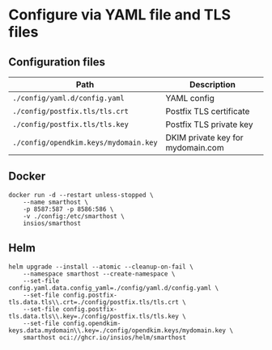 # Configure via YAML file and TLS files

## Configuration files

| Path                                  | Description                   |
| ------------------------------------- | ----------------------------- |
| `./config/yaml.d/config.yaml`         | YAML config                   |
| `./config/postfix.tls/tls.crt`        | Postfix TLS certificate       |
| `./config/postfix.tls/tls.key`        | Postfix TLS private key       |
| `./config/opendkim.keys/mydomain.key` | DKIM private key for mydomain.com |

## Docker

```shell
docker run -d --restart unless-stopped \
    --name smarthost \
    -p 8587:587 -p 8586:586 \
    -v ./config:/etc/smarthost \
    insios/smarthost
```

## Helm

```shell
helm upgrade --install --atomic --cleanup-on-fail \
    --namespace smarthost --create-namespace \
    --set-file config.yaml.data.config_yaml=./config/yaml.d/config.yaml \
    --set-file config.postfix-tls.data.tls\\.crt=./config/postfix.tls/tls.crt \
    --set-file config.postfix-tls.data.tls\\.key=./config/postfix.tls/tls.key \
    --set-file config.opendkim-keys.data.mydomain\\.key=./config/opendkim.keys/mydomain.key \
    smarthost oci://ghcr.io/insios/helm/smarthost
```
